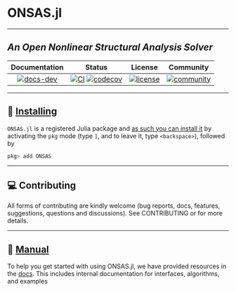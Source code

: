 # ONSAS.jl

---
## *An Open Nonlinear Structural Analysis Solver*

| **Documentation** |**Status** |**License** |  **Community** |
|:-----------------:|:----------------------------:|:-----------:| :-----------:|
| [![docs-dev][dev-img]][dev-url] | [![CI][ci-img]][ci-url] [![codecov][cov-img]][cov-url] |  [![license][lic-img]][lic-url] | [![community][com-img]][com-url] |


[dev-img]: https://img.shields.io/badge/docs-stable-blue.svg
[dev-url]: https://ONSAS.github.io/ONSAS.jl/dev/
[ci-img]: https://github.com/ONSAS/ONSAS.jl/actions/workflows/CI.yml/badge.svg?branch=main
[ci-url]: https://github.com/ONSAS/ONSAS.jl/actions/workflows/CI.yml?query=branch%3Amain
[cov-img]: https://codecov.io/gh/ONSAS/ONSAS.jl/branch/main/graph/badge.svg
[cov-url]: https://codecov.io/gh/ONSAS/ONSAS.jl
[doi-img]: https://zenodo.org/badge/170120732.svg
[doi-url]: https://zenodo.org/badge/latestdoi/
[lic-img]: https://img.shields.io/github/license/mashape/apistatus.svg?maxAge=2592000
[lic-url]: https://github.com/mvanzulli/ONSAS.jl/blob/main/LICENSE
[com-url]: https://app.slack.com/client/T04QWNG5T2Q/C04R6TMDV0R
[com-img]: https://user-images.githubusercontent.com/50339940/224228295-4ff7c201-975f-4e87-af51-86036a10f289.svg



---
## 💾 [Installing](https://julialang.github.io/Pkg.jl/v1/managing-packages/)

`ONSAS.jl` is a registered Julia package and [as such you can install it](https://julialang.github.io/Pkg.jl/v1/managing-packages/) by activating the `pkg` mode (type `]`, and to leave it, type `<backspace>`),
followed by

```julia
pkg> add ONSAS
```

---
## 💻 Contributing
All forms of contributing are kindly welcome (bug reports, docs, features, suggestions, questions and discussions). See CONTRIBUTING or  for more details.

---
## 📓 [Manual](http://onsas.github.io/ONSAS.jl/dev/)
To help you get started with using ONSAS.jl, we have provided resources in the [docs](http://onsas.github.io/ONSAS.jl/dev/). This includes internal documentation for interfaces, algorithms, and examples
